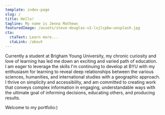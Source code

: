 ```yaml
---
template: index-page
slug: /
title: Hello!
tagline: My name is Jenna Mathews
featuredImage: /assets/steve-douglas-v2-lxjlcpbw-unsplash.jpg
cta:
  ctaText: Learn more...
  ctaLink: /about
---
```

Currently a student at Brigham Young University, my chronic curiosity and love of learning has led me down an exciting and varied path of education.\
I am eager to leverage the skills I'm continuing to develop at BYU with my enthusiasm for learning to reveal deep relationships between the various sciences, humanities, and international studies with a geographic approach. I thrive on simplicity and accessibility, and am committed to creating work that conveys complex information in engaging, understandable ways with the ultimate goal of informing decisions, educating others, and producing results.



Welcome to my portfolio:)